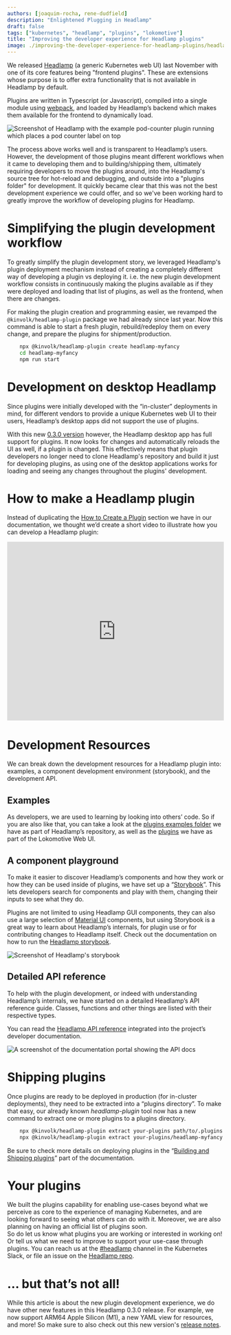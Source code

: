 ```yaml
---
authors: [joaquim-rocha, rene-dudfield]
description: "Enlightened Plugging in Headlamp"
draft: false
tags: ["kubernetes", "headlamp", "plugins", "lokomotive"]
title: "Improving the developer experience for Headlamp plugins"
image: ./improving-the-developer-experience-for-headlamp-plugins/headlamp-plugins-splash.jpeg
---
```


We released [Headlamp](/) (a generic Kubernetes web UI) last November with one of its core features being "frontend plugins". These are extensions whose purpose is to offer extra functionality that is not available in Headlamp by default.

Plugins are written in Typescript (or Javascript), compiled into a single module using [webpack](https://webpack.js.org/), and loaded by Headlamp’s backend which makes them available for the frontend to dynamically load.

![Screenshot of Headlamp with the example pod-counter plugin running which places a pod counter label on top](./improving-the-developer-experience-for-headlamp-plugins/pod-counter.png "Headlamp with the example pod-counter plugin circled")

The process above works well and is transparent to Headlamp’s users. However, the development of those plugins meant different workflows when it came to developing them and to building/shipping them, ultimately requiring developers to move the plugins around, into the Headlamp's source tree for hot-reload and debugging, and outside into a "plugins folder" for development. It quickly became clear that this was not the best development experience we could offer, and so we've been working hard to greatly improve the workflow of developing plugins for Headlamp.

# Simplifying the plugin development workflow

To greatly simplify the plugin development story, we leveraged Headlamp's plugin deployment mechanism instead of creating a completely different way of developing a plugin vs deploying it. i.e. the new plugin development workflow consists in continuously making the plugins available as if they were deployed and loading that list of plugins, as well as the frontend, when there are changes.

For making the plugin creation and programming easier, we revamped the `@kinvolk/headlamp-plugin` package we had already since last year. Now this command is able to start a fresh plugin, rebuild/redeploy them on every change, and prepare the plugins for shipment/production.

```bash
    npx @kinvolk/headlamp-plugin create headlamp-myfancy
    cd headlamp-myfancy
    npm run start
```

# Development on desktop Headlamp

Since plugins were initially developed with the “in-cluster” deployments in mind, for different vendors to provide a unique Kubernetes web UI to their users, Headlamp’s desktop apps did not support the use of plugins.

With this new [0.3.0 version](https://github.com/kubernetes-sigs/headlamp/releases/tag/v0.3.0)
however, the Headlamp desktop app has full support for plugins. It now looks for changes and automatically reloads the UI as well, if a plugin is changed. This effectively means that plugin developers no longer need to clone Headlamp's repository and build it just for developing plugins, as using one of the desktop applications works for loading and seeing any changes throughout the plugins' development.

# How to make a Headlamp plugin

Instead of duplicating the [How to Create a Plugin](/docs/latest/development/plugins/how-to/) section we have in our documentation, we thought we’d create a short video to illustrate how you can develop a Headlamp plugin:

<iframe width="100%" height="415" src="https://www.youtube.com/embed/vyki8c6AkeE" title="YouTube video player" frameborder="0" allow="accelerometer; autoplay; clipboard-write; encrypted-media; gyroscope; picture-in-picture; web-share" referrerpolicy="strict-origin-when-cross-origin" allowfullscreen></iframe>

# Development Resources

We can break down the development resources for a Headlamp plugin into: examples, a component development environment (storybook), and the development API.

## Examples

As developers, we are used to learning by looking into others’ code. So if you are also like that, you can take a look at the [plugins examples folder](https://github.com/kubernetes-sigs/headlamp/tree/main/plugins/examples) we have as part of Headlamp’s repository, as well as the [plugins](https://github.com/kinvolk/lokomotive-web-ui/tree/master/plugins) we have as part of the Lokomotive Web UI.

## A component playground

To make it easier to discover Headlamp’s components and how they work or how they can be used inside of plugins, we have set up a “[Storybook](https://storybook.js.org/)”. This lets developers search for components and play with them, changing their inputs to see what they do.

Plugins are not limited to using Headlamp GUI components, they can also use a large selection of [Material UI](https://material-ui.com/) components, but using Storybook is a great way to learn about Headlamp’s internals, for plugin use or for contributing changes to Headlamp itself. Check out the documentation on how to run the [Headlamp storybook](/docs/latest/development/frontend/#storybook).

![Screenshot of Headlamp's storybook](./improving-the-developer-experience-for-headlamp-plugins/storybook.png "The components that Headlamp are made from can be discovered in the storybook, and used inside of plugins")

## Detailed API reference

To help with the plugin development, or indeed with understanding Headlamp’s internals, we have started on a detailed Headlamp’s API reference guide. Classes, functions and other things are listed with their respective types.

You can read the [Headlamp API reference](/docs/latest/development/api/) integrated into the project’s developer documentation.

![A screenshot of the documentation portal showing the API docs](./improving-the-developer-experience-for-headlamp-plugins/API.png "API reference shows what functions are available")

# Shipping plugins

Once plugins are ready to be deployed in production (for in-cluster deployments), they need to be extracted into a “plugins directory”. To make that easy, our already known _headlamp-plugin_ tool now has a new command to extract one or more plugins to a plugins directory.

```bash
    npx @kinvolk/headlamp-plugin extract your-plugins path/to/.plugins
    npx @kinvolk/headlamp-plugin extract your-plugins/headlamp-myfancy path/to/.plugins
```

Be sure to check more details on deploying plugins in the “[Building and Shipping plugins](/docs/latest/development/plugins/building/)” part of the documentation.

# Your plugins

We built the plugins capability for enabling use-cases beyond what we perceive as core to the experience of managing Kubernetes, and are looking forward to seeing what others can do with it. Moreover, we are also planning on having an official list of plugins soon. \
So do let us know what plugins you are working or interested in working on! Or tell us what we need to improve to support your use-case through plugins. You can reach us at the [#headlamp](https://kubernetes.slack.com/messages/headlamp) channel in the Kubernetes Slack, or file an issue on the [Headlamp repo](https://github.com/kubernetes-sigs/headlamp).

# … but that’s not all!

While this article is about the new plugin development experience, we do have other new features in this Headlamp 0.3.0 release. For example, we now support ARM64 Apple Silicon (M1), a new YAML view for resources, and more! So make sure to also check out this new version's [release notes](https://github.com/kubernetes-sigs/headlamp/releases/tag/v0.3.0).
